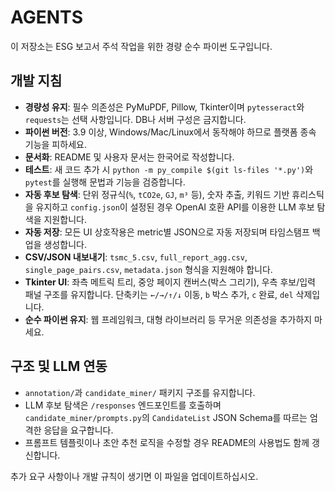 # AGENTS

이 저장소는 ESG 보고서 주석 작업을 위한 경량 순수 파이썬 도구입니다.

## 개발 지침
- **경량성 유지**: 필수 의존성은 PyMuPDF, Pillow, Tkinter이며 `pytesseract`와 `requests`는 선택 사항입니다. DB나 서버 구성은 금지합니다.
- **파이썬 버전**: 3.9 이상, Windows/Mac/Linux에서 동작해야 하므로 플랫폼 종속 기능을 피하세요.
- **문서화**: README 및 사용자 문서는 한국어로 작성합니다.
 - **테스트**: 새 코드 추가 시 `python -m py_compile $(git ls-files '*.py')`와 `pytest`를 실행해 문법과 기능을 검증합니다.
 - **자동 후보 탐색**: 단위 정규식(`%`, `tCO2e`, `GJ`, `m³` 등), 숫자 추출, 키워드 기반 휴리스틱을 유지하고 `config.json`이 설정된 경우 OpenAI 호환 API를 이용한 LLM 후보 탐색을 지원합니다.
- **자동 저장**: 모든 UI 상호작용은 metric별 JSON으로 자동 저장되며 타임스탬프 백업을 생성합니다.
- **CSV/JSON 내보내기**: `tsmc_5.csv`, `full_report_agg.csv`, `single_page_pairs.csv`, `metadata.json` 형식을 지원해야 합니다.
- **Tkinter UI**: 좌측 메트릭 트리, 중앙 페이지 캔버스(박스 그리기), 우측 후보/입력 패널 구조를 유지합니다. 단축키는 `←/→/↑/↓` 이동, `b` 박스 추가, `c` 완료, `del` 삭제입니다.
- **순수 파이썬 유지**: 웹 프레임워크, 대형 라이브러리 등 무거운 의존성을 추가하지 마세요.

## 구조 및 LLM 연동
- `annotation/`과 `candidate_miner/` 패키지 구조를 유지합니다.
- LLM 후보 탐색은 `/responses` 엔드포인트를 호출하며 `candidate_miner/prompts.py`의 `CandidateList` JSON Schema를 따르는 엄격한 응답을 요구합니다.
- 프롬프트 템플릿이나 초안 추천 로직을 수정할 경우 README의 사용법도 함께 갱신합니다.

추가 요구 사항이나 개발 규칙이 생기면 이 파일을 업데이트하십시오.
